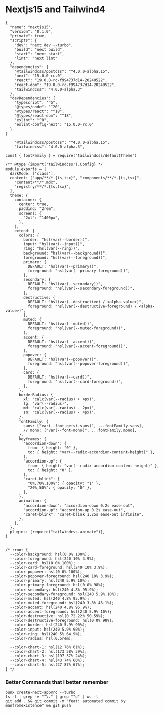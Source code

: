 # Nextjs15 and Tailwind4
```
{
  "name": "nextjs15",
  "version": "0.1.0",
  "private": true,
  "scripts": {
    "dev": "next dev --turbo",
    "build": "next build",
    "start": "next start",
    "lint": "next lint"
  },
  "dependencies": {
    "@tailwindcss/postcss": "^4.0.0-alpha.15",
    "next": "15.0.0-rc.0",
    "react": "19.0.0-rc-f994737d14-20240522",
    "react-dom": "19.0.0-rc-f994737d14-20240522",
    "tailwindcss": "4.0.0-alpha.3"
  },
  "devDependencies": {
    "typescript": "^5",
    "@types/node": "^20",
    "@types/react": "^18",
    "@types/react-dom": "^18",
    "eslint": "^8",
    "eslint-config-next": "15.0.0-rc.0"
  }
}
```
```
    "@tailwindcss/postcss": "^4.0.0-alpha.15",
    "tailwindcss": "4.0.0-alpha.3",

```
```
const { fontFamily } = require("tailwindcss/defaultTheme")

/** @type {import('tailwindcss').Config} */
module.exports = {
  darkMode: ["class"],
  content: ["app/**/*.{ts,tsx}", "components/**/*.{ts,tsx}",
    "content/**/*.mdx",
    "registry/**/*.{ts,tsx}",
  ],
  theme: {
    container: {
      center: true,
      padding: "2rem",
      screens: {
        "2xl": "1400px",
      },
    },
    extend: {
      colors: {
        border: "hsl(var(--border))",
        input: "hsl(var(--input))",
        ring: "hsl(var(--ring))",
        background: "hsl(var(--background))",
        foreground: "hsl(var(--foreground))",
        primary: {
          DEFAULT: "hsl(var(--primary))",
          foreground: "hsl(var(--primary-foreground))",
        },
        secondary: {
          DEFAULT: "hsl(var(--secondary))",
          foreground: "hsl(var(--secondary-foreground))",
        },
        destructive: {
          DEFAULT: "hsl(var(--destructive) / <alpha-value>)",
          foreground: "hsl(var(--destructive-foreground) / <alpha-value>)",
        },
        muted: {
          DEFAULT: "hsl(var(--muted))",
          foreground: "hsl(var(--muted-foreground))",
        },
        accent: {
          DEFAULT: "hsl(var(--accent))",
          foreground: "hsl(var(--accent-foreground))",
        },
        popover: {
          DEFAULT: "hsl(var(--popover))",
          foreground: "hsl(var(--popover-foreground))",
        },
        card: {
          DEFAULT: "hsl(var(--card))",
          foreground: "hsl(var(--card-foreground))",
        },
      },
      borderRadius: {
        xl: "calc(var(--radius) + 4px)",
        lg: "var(--radius)",
        md: "calc(var(--radius) - 2px)",
        sm: "calc(var(--radius) - 4px)",
      },
      fontFamily: {
        sans: ["var(--font-geist-sans)", ...fontFamily.sans],
        // mono: ["var(--font-mono)", ...fontFamily.mono],
      },
      keyframes: {
        "accordion-down": {
          from: { height: "0" },
          to: { height: "var(--radix-accordion-content-height)" },
        },
        "accordion-up": {
          from: { height: "var(--radix-accordion-content-height)" },
          to: { height: "0" },
        },
        "caret-blink": {
          "0%,70%,100%": { opacity: "1" },
          "20%,50%": { opacity: "0" },
        },
      },
      animation: {
        "accordion-down": "accordion-down 0.2s ease-out",
        "accordion-up": "accordion-up 0.2s ease-out",
        "caret-blink": "caret-blink 1.25s ease-out infinite",
      },
    },
  },
  plugins: [require("tailwindcss-animate")],
}
```
```

/* :root {
  --color-background: hsl(0 0% 100%);
  --color-foreground: hsl(240 10% 3.9%);
  --color-card: hsl(0 0% 100%);
  --color-card-foreground: hsl(240 10% 3.9%);
  --color-popover: hsl(0 0% 100%);
  --color-popover-foreground: hsl(240 10% 3.9%);
  --color-primary: hsl(240 5.9% 10%);
  --color-primary-foreground: hsl(0 0% 98%);
  --color-secondary: hsl(240 4.8% 95.9%);
  --color-secondary-foreground: hsl(240 5.9% 10%);
  --color-muted: hsl(240 4.8% 95.9%);
  --color-muted-foreground: hsl(240 3.8% 46.1%);
  --color-accent: hsl(240 4.8% 95.9%);
  --color-accent-foreground: hsl(240 5.9% 10%);
  --color-destructive: hsl(0 72.22% 50.59%);
  --color-destructive-foreground: hsl(0 0% 98%);
  --color-border: hsl(240 5.9% 90%);
  --color-input: hsl(240 5.9% 90%);
  --color-ring: hsl(240 5% 64.9%);
  --color-radius: hsl(0.5rem);

  --color-chart-1: hsl(12 76% 61%);
  --color-chart-2: hsl(173 58% 39%);
  --color-chart-3: hsl(197 37% 24%);
  --color-chart-4: hsl(43 74% 66%);
  --color-chart-5: hsl(27 87% 67%);
} */

```
### Better Commands that I better remember
```
bunx create-next-app@rc --turbo
ls -l | grep -v "^\." | grep "^d" | wc -l
git add . && git commit -m "feat: automated commit by manfromexistence" && git push
```


<!-- /* @tailwind base;
@tailwind components;
@tailwind utilities;

@layer base {
  * {
    @apply border-border;
  }
  html {
    @apply scroll-smooth;
  }
  body {
    @apply bg-background text-foreground;
    font-synthesis-weight: none;
    text-rendering: optimizeLegibility;
  }
}

@layer utilities {
  .step {
    counter-increment: step;
  }

  .step:before {
    @apply absolute w-9 h-9 bg-muted rounded-full font-mono font-medium text-center text-base inline-flex items-center justify-center -indent-px border-4 border-background;
    @apply ml-[-50px] mt-[-4px];
    content: counter(step);
  }

  .chunk-container {
    @apply shadow-none;
  }

  .chunk-container::after {
    content: "";
    @apply absolute -inset-4 shadow-xl rounded-xl border;
  }
}

@media (max-width: 640px) {
  .container {
    @apply px-4;
  }
} */ -->



<!-- ## Folders That Stays until 12/08/2024 - 11:39:20am
```
1. ai
2. algorithm
3. auth
4. backend
5. blockchain
6. deployment
7. design-pattern
8. documentation
9. frontend
10. media
11. package
12. payment
13. privacy-and-security
14. test
15. theory
16. ui
17. ux
18. workspace
19. tool
20. benchmark
21. observerability

<!-- 22. generator -->
<!-- 23. config -->
<!-- 24. cloud-computing -->
